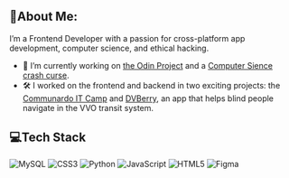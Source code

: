 ## 💫About Me:
I’m a Frontend Developer with a passion for cross-platform app development, computer science, and ethical hacking.

- 🌱 I’m currently working on [the Odin Project](https://www.theodinproject.com/paths/foundations/courses/foundations) and a [Computer Sience crash curse](https://youtube.com/playlist?list=PL8dPuuaLjXtNlUrzyH5r6jN9ulIgZBpdo&si=a56ttV0UDTmekoat).
- 🛠 I worked on the frontend and backend in two exciting projects: the [Communardo IT Camp](https://github.com/IT-Wintercamp-2025) and [DVBerry](https://github.com/Julius-Babies/JH_DVBerry), an app that helps blind people navigate in the VVO transit system.

## 💻Tech Stack
![MySQL](https://img.shields.io/badge/mysql-%2300f.svg?style=for-the-badge&logo=mysql&logoColor=white) ![CSS3](https://img.shields.io/badge/css3-%231572B6.svg?style=for-the-badge&logo=css3&logoColor=white) ![Python](https://img.shields.io/badge/python-3670A0?style=for-the-badge&logo=python&logoColor=ffdd54) ![JavaScript](https://img.shields.io/badge/javascript-%23323330.svg?style=for-the-badge&logo=javascript&logoColor=%23F7DF1E) ![HTML5](https://img.shields.io/badge/html5-%23E34F26.svg?style=for-the-badge&logo=html5&logoColor=white) ![Figma](https://img.shields.io/badge/figma-%23F24E1E.svg?style=for-the-badge&logo=figma&logoColor=white)
 
